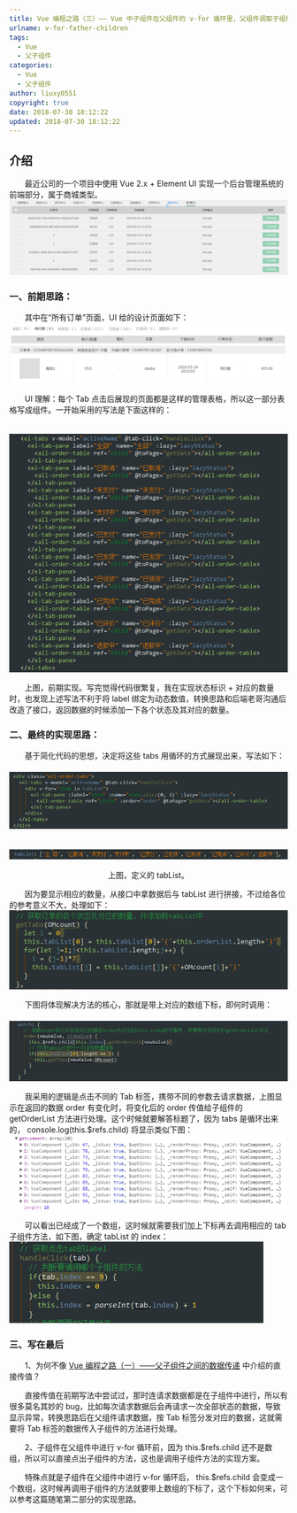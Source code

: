```yaml
---
title: Vue 编程之路（三）—— Vue 中子组件在父组件的 v-for 循环里，父组件调取子组件的事件
urlname: v-for-father-children
tags:
  - Vue
  - 父子组件
categories:
  - Vue
  - 父子组件
author: liuxy0551
copyright: true
date: 2018-07-30 18:12:22
updated: 2018-07-30 18:12:22
---
```


## 介绍

　　最近公司的一个项目中使用 Vue 2.x + Element UI 实现一个后台管理系统的前端部分，属于商城类型。
　　![](https://raw.githubusercontent.com/liuxy0551/liuxy0551.github.io.jekyll/master/images/posts/v-for_father_children/jdfw.gif)
<!--more-->


### 一、前期思路：

　　其中在“所有订单”页面，UI 给的设计页面如下：
　　![](https://raw.githubusercontent.com/liuxy0551/liuxy0551.github.io.jekyll/master/images/posts/v-for_father_children/1.png)

　　UI 理解：每个 Tab 点击后展现的页面都是这样的管理表格，所以这一部分表格写成组件。一开始采用的写法是下面这样的：

　　![](https://raw.githubusercontent.com/liuxy0551/liuxy0551.github.io.jekyll/master/images/posts/v-for_father_children/2.png)

　　上图，前期实现。写完觉得代码很繁复，我在实现状态标识 + 对应的数量时，也发现上述写法不利于将 label 绑定为动态数值，转换思路和后端老哥沟通后改造了接口，返回数据的时候添加一下各个状态及其对应的数量。


### 二、最终的实现思路：

　　基于简化代码的思想，决定将这些 tabs 用循环的方式展现出来，写法如下：
　　![](https://raw.githubusercontent.com/liuxy0551/liuxy0551.github.io.jekyll/master/images/posts/v-for_father_children/3.png)

　　![](https://raw.githubusercontent.com/liuxy0551/liuxy0551.github.io.jekyll/master/images/posts/v-for_father_children/4.png)
　　<center>上图，定义的 tabList。</center>

　　因为要显示相应的数量，从接口中拿数据后与 tabList 进行拼接，不过给各位的参考意义不大，处理如下：
　　![](https://raw.githubusercontent.com/liuxy0551/liuxy0551.github.io.jekyll/master/images/posts/v-for_father_children/5.png)

　　下图将体现解决方法的核心，那就是带上对应的数组下标，即何时调用：
　　![](https://raw.githubusercontent.com/liuxy0551/liuxy0551.github.io.jekyll/master/images/posts/v-for_father_children/6.png)

　　我采用的逻辑是点击不同的 Tab 标签，携带不同的参数去请求数据，上图显示在返回的数据 order 有变化时，将变化后的 order 传值给子组件的 getOrderList 方法进行处理。这个时候就要解答标题了，因为 tabs 是循环出来的， console.log(this.$refs.child) 将显示类似下图：
　　![](https://raw.githubusercontent.com/liuxy0551/liuxy0551.github.io.jekyll/master/images/posts/v-for_father_children/7.png)

　　可以看出已经成了一个数组，这时候就需要我们加上下标再去调用相应的 tab 子组件方法，如下图，确定 tabList 的 index：
　　![](https://raw.githubusercontent.com/liuxy0551/liuxy0551.github.io.jekyll/master/images/posts/v-for_father_children/8.png)


### 三、写在最后

　　1、为何不像 [Vue 编程之路（一）——父子组件之间的数据传递](https://liuxy0551.github.io/article/data-father-child.html) 中介绍的直接传值？

　　直接传值在前期写法中尝试过，那时连请求数据都是在子组件中进行，所以有很多莫名其妙的 bug，比如每次请求数据后会再请求一次全部状态的数据，导致显示异常，转换思路后在父组件请求数据，按 Tab 标签分发对应的数据，这就需要将 Tab 标签的数据传入子组件的方法进行处理。

　　2、子组件在父组件中进行 v-for 循环前，因为 this.$refs.child 还不是数组，所以可以直接点出子组件的方法，这也是调用子组件方法的实现方案。

　　特殊点就是子组件在父组件中进行 v-for 循环后， this.$refs.child 会变成一个数组，这时候再调用子组件的方法就要带上数组的下标了，这个下标如何来，可以参考这篇随笔第二部分的实现思路。
